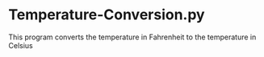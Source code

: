 # Temperature-Conversion.py
 This program converts the temperature in Fahrenheit to the temperature in Celsius
